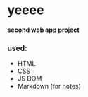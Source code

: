 # yeeee

**second web app project**

### used:
  - HTML
  - CSS
  - JS DOM
  - Markdown (for notes)
